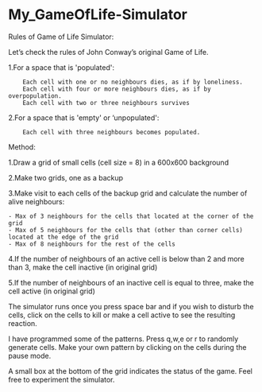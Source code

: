 # My_GameOfLife-Simulator

Rules of Game of Life Simulator:

Let’s check the rules of John Conway’s original Game of Life.

1.For a space that is 'populated':

      	Each cell with one or no neighbours dies, as if by loneliness.
      	Each cell with four or more neighbours dies, as if by overpopulation.
     	Each cell with two or three neighbours survives
    
2.For a space that is 'empty' or ‘unpopulated':

    	Each cell with three neighbours becomes populated.


Method:

1.Draw a grid of small cells (cell size = 8) in a 600x600 background

2.Make two grids, one as a backup

3.Make visit to each cells of the backup grid and calculate the number of alive neighbours:

	- Max of 3 neighbours for the cells that located at the corner of the grid
	- Max of 5 neighbours for the cells that (other than corner cells) located at the edge of the grid
	- Max of 8 neighbours for the rest of the cells
	
4.If the number of neighbours of an active cell is below than 2 and more than 3, make the cell inactive (in original grid) 

5.If the number of neighbours of an inactive cell is equal to three, make the cell active (in original grid)

The simulator runs once you press space bar and if you wish to  disturb the cells, click on the cells to kill or make a cell active to see the resulting reaction. 

I have programmed some of the patterns. Press q,w,e or r to randomly generate cells. Make your own pattern by clicking on the cells during the pause mode. 

A small box at the bottom of the grid indicates the status of the game. Feel free to experiment the simulator.
